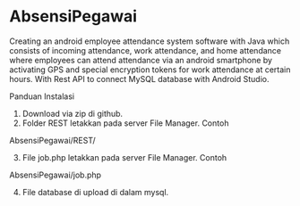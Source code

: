 # AbsensiPegawai

Creating an android employee attendance system software with Java which consists of incoming attendance, work attendance, and home attendance where employees can attend attendance via an android smartphone by activating GPS and special encryption tokens for work attendance at certain hours. With Rest API to connect MySQL database with Android Studio.


Panduan Instalasi

1. Download via zip di github.
2. Folder REST letakkan pada server File Manager. Contoh

AbsensiPegawai/REST/

3. File job.php letakkan pada server File Manager. Contoh

AbsensiPegawai/job.php

4. File database di upload di dalam mysql.
